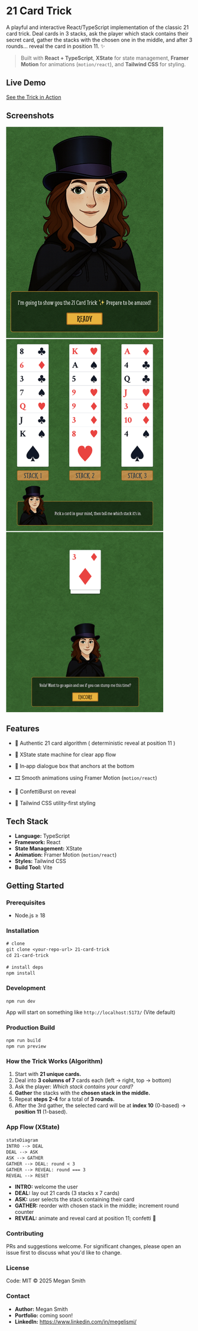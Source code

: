 # 21 Card Trick 


A playful and interactive React/TypeScript implementation of the classic 21 card trick. Deal cards in 3 stacks, ask the player which stack contains their secret card, gather the stacks with the chosen one in the middle, and after 3 rounds… reveal the card in position 11. ✨

> Built with **React + TypeScript**, **XState** for state management, **Framer Motion** for animations (`motion/react`), and **Tailwind CSS** for styling.

## Live Demo

[See the Trick in Action](https://21-card-trick-psi.vercel.app/)


## Screenshots

<img src="public/images/intro-screenshot.png" width="425" />

<img src="public/images/card-table-screenshot.png" width="425" />

<img src="public/images/reveal-screenshot.png" width="425" />

## Features

- 🎴 Authentic 21 card algorithm ( deterministic reveal at position 11 )

- 🧠 XState state machine for clear app flow

- 💬 In‑app dialogue box that anchors at the bottom

- 🎞️ Smooth animations using Framer Motion (`motion/react`)

- 🎉 ConfettiBurst on reveal

- 🎨 Tailwind CSS utility‑first styling

## Tech Stack

- **Language:** TypeScript
- **Framework:** React
- **State Management:** XState
- **Animation:** Framer Motion (`motion/react`)
- **Styles:** Tailwind CSS
- **Build Tool:** Vite

## Getting Started

### Prerequisites

- Node.js ≥ 18

### Installation 

```
# clone
git clone <your‑repo‑url> 21-card-trick
cd 21-card-trick

# install deps
npm install
```

### Development

```
npm run dev
```

App will start on something like `http://localhost:5173/` (Vite default)

### Production Build

``` 
npm run build
npm run preview
```

### How the Trick Works (Algorithm)

1. Start with **21 unique cards.**
2. Deal into **3 columns of 7** cards each (left -> right, top -> bottom)
3. Ask the player: *Which stack contains your card?*
4. **Gather** the stacks with the **chosen stack in the middle.**
5. Repeat **steps 2-4** for a total of **3 rounds.**
6. After the 3rd gather, the selected card will be at **index 10** (0-based) -> **position 11** (1-based). 

### App Flow (XState)

```
stateDiagram
INTRO --> DEAL
DEAL --> ASK
ASK --> GATHER
GATHER --> DEAL: round < 3
GATHER --> REVEAL: round === 3
REVEAL --> RESET
```

- **INTRO:** welcome the user
- **DEAL:** lay out 21 cards (3 stacks x 7 cards)
- **ASK:** user selects the stack containing their card
- **GATHER:** reorder with chosen stack in the middle; increment round counter
- **REVEAL:** animate and reveal card at position 11; confetti 🎉


### Contributing 

PRs and suggestions welcome. For significant changes, please open an issue first to discuss what you'd like to change. 

### License 

Code: MIT © 2025 Megan Smith

### Contact

- **Author:** Megan Smith
- **Portfolio:** coming soon!
- **LinkedIn:** https://www.linkedin.com/in/megelismi/


